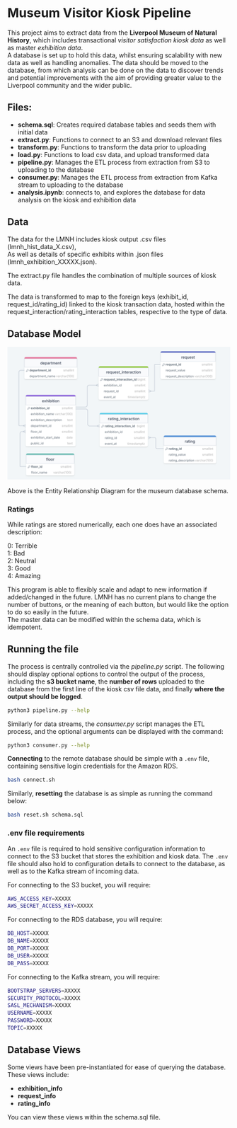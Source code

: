 # Museum Visitor Kiosk Pipeline

This project aims to extract data from the **Liverpool Museum of Natural History**, which includes transactional _visitor satisfaction kiosk data_ as well as master _exhibition data_.   
A database is set up to hold this data, whilst ensuring scalability with new data as well as handling anomalies. The data should be moved to the database, from which analysis can be done on the data to discover trends and potential improvements with the aim of providing greater value to the Liverpool community and the wider public. 

## Files:

* **schema.sql**: Creates required database tables and seeds them with initial data
* **extract.py**: Functions to connect to an S3 and download relevant files
* **transform.py**: Functions to transform the data prior to uploading
* **load.py**: Functions to load csv data, and upload transformed data
* **pipeline.py**: Manages the ETL process from extraction from S3 to uploading to the database
* **consumer.py**: Manages the ETL process from extraction from Kafka stream to uploading to the database
* **analysis.ipynb**: connects to, and explores the database for data analysis on the kiosk and exhibition data

## Data

The data for the LMNH includes kiosk output .csv files (lmnh_hist_data_X.csv),  
As well as details of specific exhibits within .json files (lmnh_exhibition_XXXXX.json).

The extract.py file handles the combination of multiple sources of kiosk data.

The data is transformed to map to the foreign keys (exhibit_id, request_id/rating_id) linked to the kiosk transaction data, hosted within the request_interaction/rating_interaction tables, respective to the type of data.

## Database Model

![Museum ERD](https://github.com/zander931/Liverpool-Museum-of-Natural-History/blob/main/museum_erd.png?raw=true)

Above is the Entity Relationship Diagram for the museum database schema.

### Ratings

While ratings are stored numerically, each one does have an associated description:

0: Terrible  
1: Bad  
2: Neutral  
3: Good  
4: Amazing  

This program is able to flexibly scale and adapt to new information if added/changed in the future.
LMNH has no current plans to change the number of buttons, or the meaning of each button, but would like the option to do so easily in the future.  
The master data can be modified within the schema data, which is idempotent.

## Running the file

The process is centrally controlled via the _pipeline.py_ script. The following should display optional options to control the output of the process, including the **s3 bucket name**, the **number of rows** uploaded to the database from the first line of the kiosk csv file data, and finally **where the output should be logged**. 

```bash
python3 pipeline.py --help
```

Similarly for data streams, the _consumer.py_ script manages the ETL process, and the optional arguments can be displayed with the command:

```bash
python3 consumer.py --help
```

**Connecting** to the remote database should be simple with a `.env` file, containing sensitive login credentials for the Amazon RDS.  
```bash
bash connect.sh
```
Similarly, **resetting** the database is as simple as running the command below:
```bash
bash reset.sh schema.sql
```

### .env file requirements

An `.env` file is required to hold sensitive configuration information to connect to the S3 bucket that stores the exhibition and kiosk data. The `.env` file should also hold to configuration details to connect to the database, as well as to the Kafka stream of incoming data.

For connecting to the S3 bucket, you will require:
```bash
AWS_ACCESS_KEY=XXXXX
AWS_SECRET_ACCESS_KEY=XXXXX
```

For connecting to the RDS database, you will require:
```bash
DB_HOST=XXXXX
DB_NAME=XXXXX
DB_PORT=XXXXX
DB_USER=XXXXX
DB_PASS=XXXXX
```

For connecting to the Kafka stream, you will require:
```bash
BOOTSTRAP_SERVERS=XXXXX
SECURITY_PROTOCOL=XXXXX
SASL_MECHANISM=XXXXX
USERNAME=XXXXX
PASSWORD=XXXXX
TOPIC=XXXXX
```

## Database Views

Some views have been pre-instantiated for ease of querying the database. These views include:
 - **exhibition_info**  
 - **request_info**  
 - **rating_info**  

 You can view these views within the schema.sql file.